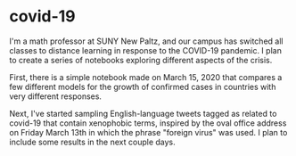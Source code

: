 # covid-19

I'm a math professor at SUNY New Paltz, and our campus has switched all classes to distance learning in response to the COVID-19 pandemic. I plan to create a series of notebooks exploring different aspects of the crisis. 

First, there is a simple notebook made on March 15, 2020 that compares a few different models for the growth of confirmed cases in countries with very different responses.

Next, I've started sampling English-language tweets tagged as related to covid-19 that contain xenophobic terms, inspired by the oval office address on Friday March 13th in which the phrase "foreign virus" was used. I plan to include some results in the next couple days. 
